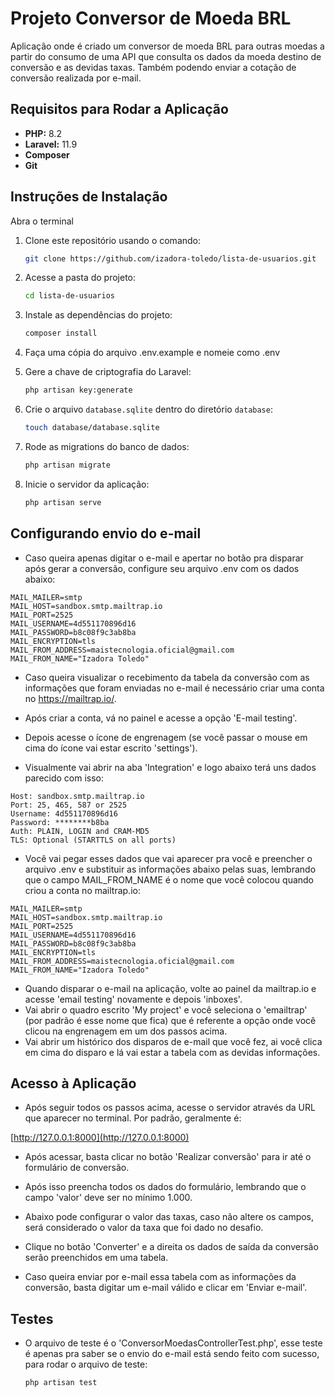 # Projeto Conversor de Moeda BRL

Aplicação onde é criado um conversor de moeda BRL para outras moedas a partir do consumo de uma API que consulta os dados da moeda destino de conversão e as devidas taxas. Também podendo enviar a cotação de conversão realizada por e-mail.

## Requisitos para Rodar a Aplicação

- **PHP:** 8.2
- **Laravel:** 11.9
- **Composer**
- **Git**

## Instruções de Instalação

Abra o terminal

1. Clone este repositório usando o comando:

    ```bash
    git clone https://github.com/izadora-toledo/lista-de-usuarios.git
    ```

2. Acesse a pasta do projeto:

    ```bash
    cd lista-de-usuarios
    ```

3. Instale as dependências do projeto:

    ```bash
    composer install
    ```

4. Faça uma cópia do arquivo .env.example e nomeie como .env

5. Gere a chave de criptografia do Laravel:

    ```bash
    php artisan key:generate
    ```

6. Crie o arquivo `database.sqlite` dentro do diretório `database`:

    ```bash
    touch database/database.sqlite
    ```

7. Rode as migrations do banco de dados:

    ```bash
    php artisan migrate
    ```

8. Inicie o servidor da aplicação:

    ```bash
    php artisan serve
    ```

## Configurando envio do e-mail

- Caso queira apenas digitar o e-mail e apertar no botão pra disparar após gerar a conversão, configure seu arquivo .env com os dados abaixo:

```plaintext
MAIL_MAILER=smtp
MAIL_HOST=sandbox.smtp.mailtrap.io
MAIL_PORT=2525
MAIL_USERNAME=4d551170896d16
MAIL_PASSWORD=b8c08f9c3ab8ba
MAIL_ENCRYPTION=tls
MAIL_FROM_ADDRESS=maistecnologia.oficial@gmail.com
MAIL_FROM_NAME="Izadora Toledo"
```

- Caso queira visualizar o recebimento da tabela da conversão com as informações que foram enviadas no e-mail é necessário criar uma conta no https://mailtrap.io/.

- Após criar a conta, vá no painel e acesse a opção 'E-mail testing'.
- Depois acesse o ícone de engrenagem (se você passar o mouse em cima do ícone vai estar escrito 'settings').
- Visualmente vai abrir na aba 'Integration' e logo abaixo terá uns dados parecido com isso:

```plaintext
Host: sandbox.smtp.mailtrap.io
Port: 25, 465, 587 or 2525
Username: 4d551170896d16
Password: ********b8ba
Auth: PLAIN, LOGIN and CRAM-MD5
TLS: Optional (STARTTLS on all ports)
```

- Você vai pegar esses dados que vai aparecer pra você e preencher o arquivo .env e substituir as informações abaixo pelas suas, lembrando que o campo MAIL_FROM_NAME é o nome que você colocou quando criou a conta no mailtrap.io:

```plaintext
MAIL_MAILER=smtp
MAIL_HOST=sandbox.smtp.mailtrap.io
MAIL_PORT=2525
MAIL_USERNAME=4d551170896d16
MAIL_PASSWORD=b8c08f9c3ab8ba
MAIL_ENCRYPTION=tls
MAIL_FROM_ADDRESS=maistecnologia.oficial@gmail.com
MAIL_FROM_NAME="Izadora Toledo"
```

- Quando disparar o e-mail na aplicação, volte ao painel da mailtrap.io e acesse 'email testing' novamente e depois 'inboxes'. 
- Vai abrir o quadro escrito 'My project' e você seleciona o 'emailtrap' (por padrão é esse nome que fica) que é referente a opção onde você clicou na engrenagem em um dos passos acima. 
- Vai abrir um histórico dos disparos de e-mail que você fez, ai você clica em cima do disparo e lá vai estar a tabela com as devidas informações.

## Acesso à Aplicação

- Após seguir todos os passos acima, acesse o servidor através da URL que aparecer no terminal. Por padrão, geralmente é:

[http://127.0.0.1:8000](http://127.0.0.1:8000)

- Após acessar, basta clicar no botão 'Realizar conversão' para ir até o formulário de conversão.

- Após isso preencha todos os dados do formulário, lembrando que o campo 'valor' deve ser no mínimo 1.000. 

- Abaixo pode configurar o valor das taxas, caso não altere os campos, será considerado o valor da taxa que foi dado no desafio.

- Clique no botão 'Converter' e a direita os dados de saída da conversão serão preenchidos em uma tabela.

- Caso queira enviar por e-mail essa tabela com as informações da conversão, basta digitar um e-mail válido e clicar em 'Enviar e-mail'.

## Testes

- O arquivo de teste é o 'ConversorMoedasControllerTest.php', esse teste é apenas pra saber se o envio do e-mail está sendo feito com sucesso, para rodar o arquivo de teste:

    ```bash
    php artisan test
    ```

